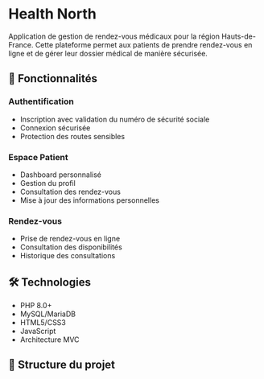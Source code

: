 # Health North

Application de gestion de rendez-vous médicaux pour la région Hauts-de-France. Cette plateforme permet aux patients de prendre rendez-vous en ligne et de gérer leur dossier médical de manière sécurisée.

## 🚀 Fonctionnalités

### Authentification

- Inscription avec validation du numéro de sécurité sociale
- Connexion sécurisée
- Protection des routes sensibles

### Espace Patient

- Dashboard personnalisé
- Gestion du profil
- Consultation des rendez-vous
- Mise à jour des informations personnelles

### Rendez-vous

- Prise de rendez-vous en ligne
- Consultation des disponibilités
- Historique des consultations

## 🛠 Technologies

- PHP 8.0+
- MySQL/MariaDB
- HTML5/CSS3
- JavaScript
- Architecture MVC

## 📁 Structure du projet
